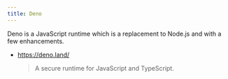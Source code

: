 ```yaml
---
title: Deno
---
```


Deno is a JavaScript runtime which is a replacement to Node.js and with a few enhancements.

- https://deno.land/
    > A secure runtime for JavaScript and TypeScript.
